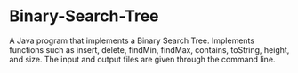 # Binary-Search-Tree

A Java program that implements a Binary Search Tree. Implements functions such as insert, delete, findMin, findMax, contains, toString, height, and size. The input and output files are given through the command line.
